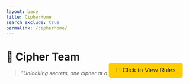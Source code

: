 ```yaml
---
layout: base
title: CipherHome
search_exclude: true
permalink: /cipherhome/
---
```


# 🔐 **Cipher Team**


> *"Unlocking secrets, one cipher at a time."*

<!-- Rules Button -->
<div style="display: flex; justify-content: center; margin-top: -50px; margin-left: 250px;">
    <button id="rulesButton" style="padding: 10px 20px; background-color: #ffce00; color: #27293d; border: none; border-radius: 5px; font-size: 1.2em; cursor: pointer;">
        📜 Click to View Rules
    </button>
</div>

<!-- Modal Structure -->
<div id="rulesModal" style="display: none; position: fixed; top: 0; left: 0; width: 100%; height: 100%; background-color: rgba(0, 0, 0, 0.7); z-index: 1000; justify-content: center; align-items: center;">
    <div style="background-color: #00021D; padding: 20px; border-radius: 10px; width: 400px; color: #ffffff; position: relative;">
        <h2 style="margin-top: 0;">Rules of the Cipher Forum</h2>
        <ul>
            <li>Respect all members and their opinions.</li>
            <li>No spamming or irrelevant content.</li>
            <li>Stay on topic and keep discussions related to ciphers.</li>
            <li>Help others in the community when possible.</li>
            <li>No sharing answers to level!</li>
            <li>Have fun and enjoy decoding!</li>
            

        </ul>
        <button id="closeModal" style="padding: 5px 10px; background-color: #ff6b6b; color: #ffffff; border: none; border-radius: 5px; cursor: pointer; position: absolute; top: 10px; right: 10px;">✖️ Close</button>
    </div>
</div>

<!-- JavaScript to Handle Modal -->
<script>
    document.getElementById('rulesButton').onclick = function() {
        document.getElementById('rulesModal').style.display = 'flex';
    };

    document.getElementById('closeModal').onclick = function() {
        document.getElementById('rulesModal').style.display = 'none';
    };

    // Close modal when clicking outside of it
    window.onclick = function(event) {
        if (event.target === document.getElementById('rulesModal')) {
            document.getElementById('rulesModal').style.display = 'none';
        }
    };
</script>

---

<div style="display: block; margin-left: auto; margin-right: auto;">
    <img src="https://pngimg.com/uploads/anonymous_mask/small/anonymous_mask_PNG23.png" alt="Cipher Background" />
</div>
### 🛠 Announcements 🛠
<div style="background-color: #27293d; padding: 20px; border-radius: 8px; border: 2px solid #ffce00; color: #e0e0e0;">
🔒 **Current Challenge**: Crack today’s cipher within the hour!  
🕒 **Next Update**: New challenge releases every hour!  
💡 **Hint**: Pay attention to every detail...
</div>

---

## 📜 Level Progression 📜

### **Start Your Journey**  
> *"Every great decoder was once a beginner!"*

---

<div style="display: flex; justify-content: center; gap: 40px; padding: 20px;">
    <!-- Coding Tips Section -->
    <div style="flex: 1; max-width: 200px; background-color: #1e1f2b; padding: 15px; border-radius: 8px; color: #ffffff;">
        ### 🧠 Coding Tips
        - **Stay Curious**: Each cipher has a unique solution.
        - **Use Caesar Shift**: Try shifting letters to reveal patterns.
        - **Frequency Analysis**: Common letters may reveal clues.
    </div>
<div>
    <!-- Level Buttons Section -->
    <div style="flex: 2;">
        <!-- Level Buttons Container -->
        <div style="display: flex; flex-direction: column; align-items: center; gap: 20px; width: 100%;">
          <!-- Level 1 Button -->
    </div>
<a href="/flocker_frontend/levelone/" style="text-decoration: none;">
    <div style="display: flex; align-items: center; background-color: #00FF00; color: #005500; width: 100%; padding: 20px; border-radius: 10px; border: 2px solid #a0d99a; text-align: left; box-shadow: 0 4px 8px rgba(0,0,0,0.2); font-size: 1.2em;">
        <div style="flex-grow: 1;">
            <strong>Level 1: Beginner 🌱</strong><br>
            🌐 Intro to basic ciphers.<br>
            💡 Start your journey.
        </div>
        <div style="font-size: 2em; padding-left: 20px;">⬇️</div>
    </div>
</a>

<!-- Level 2 Button -->
<a href="/flocker_frontend/leveltwo/" style="text-decoration: none;">
    <div style="display: flex; align-items: center; background-color: #00FFFF; color: #004466; width: 100%; padding: 20px; border-radius: 10px; border: 2px solid #8ecae6; text-align: left; box-shadow: 0 4px 8px rgba(0,0,0,0.2); font-size: 1.2em;">
        <div style="flex-grow: 1;">
            <strong>Level 2: Novice 💻</strong><br>
            ➡️ Decode harder puzzles.<br>
            📜 Rise up the ranks.
        </div>
        <div style="font-size: 2em; padding-left: 20px;">⬇️</div>
    </div>
</a>

<!-- Level 3 Button -->
<a href="/flocker_frontend/levelthree/" style="text-decoration: none;">
    <div style="display: flex; align-items: center; background-color: #FFA500; color: #664400; width: 100%; padding: 20px; border-radius: 10px; border: 2px solid #ffa500; text-align: left; box-shadow: 0 4px 8px rgba(0,0,0,0.2); font-size: 1.2em;">
        <div style="flex-grow: 1;">
            <strong>Level 3: Intermediate 🔐</strong><br>
            🧩 Tackle complex codes.<br>
            🎯 Sharpen your skills.
        </div>
        <div style="font-size: 2em; padding-left: 20px;">⬇️</div>
    </div>
</a>

<!-- Level 4 Button -->
<a href="/flocker_frontend/levelfour/" style="text-decoration: none;">
    <div style="display: flex; align-items: center; background-color: #FF0000; color: #550000; width: 100%; padding: 20px; border-radius: 10px; border: 2px solid #ff6961; text-align: left; box-shadow: 0 4px 8px rgba(0,0,0,0.2); font-size: 1.2em;">
        <div style="flex-grow: 1;">
            <strong>Level 4: Pro 🚀</strong><br>
            ➡️ Advanced encryption skills.<br>
            ⚔️ Join the elite!
        </div>
        <div style="font-size: 2em; padding-left: 20px;">⬇️</div>
    </div>
</a>

<!-- Level 5 Button -->
<a href="/flocker_frontend/levelfive/" style="text-decoration: none;">
    <div style="display: flex; align-items: center; background-color: #d3d3d3; color: #333333; width: 100%; padding: 20px; border-radius: 10px; border: 2px solid #0000FF; text-align: left; box-shadow: 0 4px 8px rgba(0,0,0,0.2); font-size: 1.2em;">
        <div style="flex-grow: 1;">
            <strong>Level 5: Expert ⚔️</strong><br>
            🏆 Master challenging codes.<br>
            🌌 Only for the skilled!
        </div>
        <div style="font-size: 2em; padding-left: 20px;">⬇️</div>
    </div>
</a>

<!-- Level 6 Button -->
<a href="/flocker_frontend/levelsix/" style="text-decoration: none;">
    <div style="display: flex; align-items: center; background-color: #008080; color: #003366; width: 100%; padding: 20px; border-radius: 10px; border: 2px solid #66b2ff; text-align: left; box-shadow: 0 4px 8px rgba(0,0,0,0.2); font-size: 1.2em;">
        <div style="flex-grow: 1;">
            <strong>Level 6: Master 🔥</strong><br>
            💥 Conquer supreme puzzles.<br>
            🏅 Rare skills required!
        </div>
        <div style="font-size: 2em; padding-left: 20px;">⬇️</div>
    </div>
</a>

<!-- Level 7 Button -->
<a href="/flocker_frontend/levelseven/" style="text-decoration: none;">
    <div style="display: flex; align-items: center; background-color: #FF00FF; color: #6d003b; width: 100%; padding: 20px; border-radius: 10px; border: 2px solid #bc5090; text-align: left; box-shadow: 0 4px 8px rgba(0,0,0,0.2); font-size: 1.2em;">
        <div style="flex-grow: 1;">
            <strong>Level 7: Grand-Master 🏅</strong><br>
            🎖️ Face ultimate codes.<br>
            🏆 Legends are made here.
        </div>
        <div style="font-size: 2em; padding-left: 20px;">⬇️</div>
    </div>
</a>

<!-- Level 8 Button -->
<a href="/flocker_frontend/leveleight/" style="text-decoration: none;">
    <div style="display: flex; align-items: center; background-color: #FFFF00; color: #a10000; width: 100%; padding: 20px; border-radius: 10px; border: 2px solid #e63946; text-align: left; box-shadow: 0 4px 8px rgba(0,0,0,0.2); font-size: 1.2em;">
        <div style="flex-grow: 1;">
            <strong>Level 8: Alpha 👑</strong><br>
            🌠 Beyond mastery.<br>
            💪 Enter cipher elite!
        </div>
        <div style="font-size: 2em; padding-left: 20px;">⬇️</div>
    </div>
</a>

<!-- Level 9 Button -->
<a href="/flocker_frontend/levelnine/" style="text-decoration: none;">
    <div style="display: flex; align-items: center; background-color: #FFC0CB; color: #4e4b9b; width: 100%; padding: 20px; border-radius: 10px; border: 2px solid #6a5acd; text-align: left; box-shadow: 0 4px 8px rgba(0,0,0,0.2); font-size: 1.2em;">
        <div style="flex-grow: 1;">
            <strong>Level 9: God ✨</strong><br>
            ☄️ Celestial cipher powers.<br>
            🌌 Only the chosen survive.
        </div>
        <div style="font-size: 2em; padding-left: 20px;">⬇️</div>
    </div>
</a>

<!-- Level 10 Button -->
<a href="/flocker_frontend/levelten/" style="text-decoration: none;">
    <div style="display: flex; align-items: center; background-color: #0a0a0a; color: #ffd700; width: 100%; padding: 20px; border-radius: 10px; border: 2px solid #FFFF00; text-align: left; box-shadow: 0 4px 8px rgba(0,0,0,0.2); font-size: 1.2em;">
        <div style="flex-grow: 1;">
            <strong>Level 10: SIGMA 🌌</strong><br>
            🌟 Final cipher legend.<br>
            💥 Ultimate skill awaits.
        </div>
        <div style="font-size: 2em; padding-left: 20px;"></div>
    </div>
</a>

<!-- Cipher Tips Section (moved to the right) -->
    <div style="flex: 0 0 200px; background-color: #1e1f2b; padding: 15px; border-radius: 8px; color: #ffffff;">
        ### 🔍 Cipher Tips
        - **Patterns Matter**: Look for repeating letter groups.
        - **Letter Pairings**: Some ciphers swap letters.
        - **Use Frequency Tools**: Online tools can help!
    </div>
</div>


---

**Instructions:**

1. **Level Up**: Solve challenges to progress.
2. **Adding Levels**: To add a level, copy any of the above blocks, change the details, and place it in the sequence.

---

### 🔗 Useful Links 🔗

- [Cipher Resources](https://example.com/resources) <!-- Replace with actual URLs -->
- [Challenge Archive](https://example.com/archive) 
- [Community Forum](https://example.com/forum) 

---

**Stay Sharp, Cipher Specialist!** 🧩
